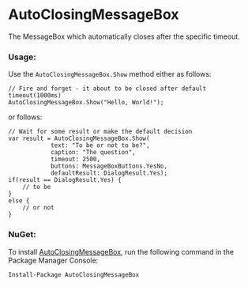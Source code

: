 # AutoClosingMessageBox
The MessageBox which automatically closes after the specific timeout.

### Usage:

Use the `AutoClosingMessageBox.Show` method either as follows: 

    // Fire and forget - it about to be closed after default timeout(1000ms)
    AutoClosingMessageBox.Show("Hello, World!");

or follows:

    // Wait for some result or make the default decision
    var result = AutoClosingMessageBox.Show(
                text: "To be or not to be?", 
                caption: "The question",
                timeout: 2500,
                buttons: MessageBoxButtons.YesNo,
                defaultResult: DialogResult.Yes);
    if(result == DialogResult.Yes) {
        // to be
    }
    else { 
        // or not
    }

### NuGet:
To install [AutoClosingMessageBox](https://www.nuget.org/packages/AutoClosingMessageBox/1.0.0.1), run the following command in the Package Manager Console:

    Install-Package AutoClosingMessageBox
